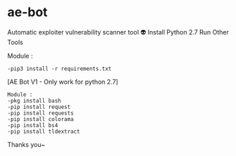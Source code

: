 # ae-bot
Automatic exploiter vulnerability scanner tool 👽
Install Python 2.7 Run Other Tools

Module :

``-pip3 install -r requirements.txt``

[AE Bot V1  - Only work for python 2.7]
```
Module :
-pkg install bash
-pip install request
-pip install requests
-pip install colorama
-pip install bs4
-pip install tldextract
```
Thanks you~

